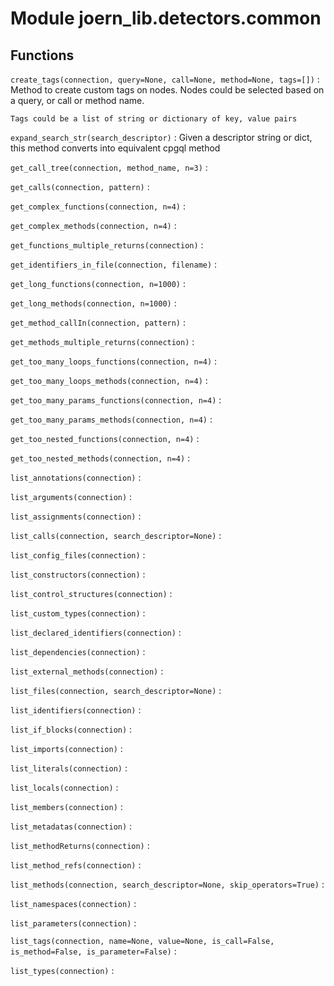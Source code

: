 Module joern_lib.detectors.common
=================================

Functions
---------

    
`create_tags(connection, query=None, call=None, method=None, tags=[])`
:   Method to create custom tags on nodes. Nodes could be selected based on a query, or call or method name.
    
    Tags could be a list of string or dictionary of key, value pairs

    
`expand_search_str(search_descriptor)`
:   Given a descriptor string or dict, this method converts into equivalent cpgql method

    
`get_call_tree(connection, method_name, n=3)`
:   

    
`get_calls(connection, pattern)`
:   

    
`get_complex_functions(connection, n=4)`
:   

    
`get_complex_methods(connection, n=4)`
:   

    
`get_functions_multiple_returns(connection)`
:   

    
`get_identifiers_in_file(connection, filename)`
:   

    
`get_long_functions(connection, n=1000)`
:   

    
`get_long_methods(connection, n=1000)`
:   

    
`get_method_callIn(connection, pattern)`
:   

    
`get_methods_multiple_returns(connection)`
:   

    
`get_too_many_loops_functions(connection, n=4)`
:   

    
`get_too_many_loops_methods(connection, n=4)`
:   

    
`get_too_many_params_functions(connection, n=4)`
:   

    
`get_too_many_params_methods(connection, n=4)`
:   

    
`get_too_nested_functions(connection, n=4)`
:   

    
`get_too_nested_methods(connection, n=4)`
:   

    
`list_annotations(connection)`
:   

    
`list_arguments(connection)`
:   

    
`list_assignments(connection)`
:   

    
`list_calls(connection, search_descriptor=None)`
:   

    
`list_config_files(connection)`
:   

    
`list_constructors(connection)`
:   

    
`list_control_structures(connection)`
:   

    
`list_custom_types(connection)`
:   

    
`list_declared_identifiers(connection)`
:   

    
`list_dependencies(connection)`
:   

    
`list_external_methods(connection)`
:   

    
`list_files(connection, search_descriptor=None)`
:   

    
`list_identifiers(connection)`
:   

    
`list_if_blocks(connection)`
:   

    
`list_imports(connection)`
:   

    
`list_literals(connection)`
:   

    
`list_locals(connection)`
:   

    
`list_members(connection)`
:   

    
`list_metadatas(connection)`
:   

    
`list_methodReturns(connection)`
:   

    
`list_method_refs(connection)`
:   

    
`list_methods(connection, search_descriptor=None, skip_operators=True)`
:   

    
`list_namespaces(connection)`
:   

    
`list_parameters(connection)`
:   

    
`list_tags(connection, name=None, value=None, is_call=False, is_method=False, is_parameter=False)`
:   

    
`list_types(connection)`
: